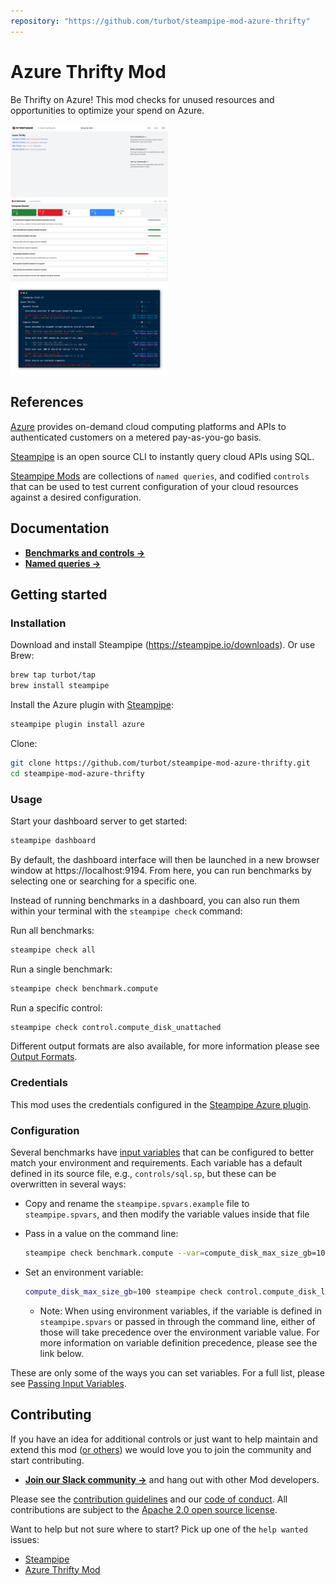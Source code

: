 ```yaml
---
repository: "https://github.com/turbot/steampipe-mod-azure-thrifty"
---
```


# Azure Thrifty Mod

Be Thrifty on Azure! This mod checks for unused resources and opportunities to optimize your spend on Azure.

<img src="https://raw.githubusercontent.com/turbot/steampipe-mod-azure-thrifty/main/docs/azure_thrifty_dashboard.png" width="50%" type="thumbnail"/>
<img src="https://raw.githubusercontent.com/turbot/steampipe-mod-azure-thrifty/main/docs/azure_thrifty_compute_dashboard.png" width="50%" type="thumbnail"/>
<img src="https://raw.githubusercontent.com/turbot/steampipe-mod-azure-thrifty/main/docs/azure_thrifty_console_graphic.png" width="50%" type="thumbnail"/>

## References

[Azure](https://azure.microsoft.com) provides on-demand cloud computing platforms and APIs to authenticated customers on a metered pay-as-you-go basis.

[Steampipe](https://steampipe.io) is an open source CLI to instantly query cloud APIs using SQL.

[Steampipe Mods](https://steampipe.io/docs/reference/mod-resources#mod) are collections of `named queries`, and codified `controls` that can be used to test current configuration of your cloud resources against a desired configuration.

## Documentation

- **[Benchmarks and controls →](https://hub.steampipe.io/mods/turbot/azure_thrifty/controls)**
- **[Named queries →](https://hub.steampipe.io/mods/turbot/azure_thrifty/queries)**

## Getting started

### Installation

Download and install Steampipe (https://steampipe.io/downloads). Or use Brew:

```sh
brew tap turbot/tap
brew install steampipe
```

Install the Azure plugin with [Steampipe](https://steampipe.io):

```sh
steampipe plugin install azure
```

Clone:

```sh
git clone https://github.com/turbot/steampipe-mod-azure-thrifty.git
cd steampipe-mod-azure-thrifty
```

### Usage

Start your dashboard server to get started:

```sh
steampipe dashboard
```

By default, the dashboard interface will then be launched in a new browser
window at https://localhost:9194. From here, you can run benchmarks by
selecting one or searching for a specific one.

Instead of running benchmarks in a dashboard, you can also run them within your
terminal with the `steampipe check` command:

Run all benchmarks:

```sh
steampipe check all
```

Run a single benchmark:

```sh
steampipe check benchmark.compute
```

Run a specific control:

```sh
steampipe check control.compute_disk_unattached
```

Different output formats are also available, for more information please see
[Output Formats](https://steampipe.io/docs/reference/cli/check#output-formats).

### Credentials

This mod uses the credentials configured in the [Steampipe Azure plugin](https://hub.steampipe.io/plugins/turbot/azure).

### Configuration

Several benchmarks have [input variables](https://steampipe.io/docs/using-steampipe/mod-variables) that can be configured to better match your environment and requirements. Each variable has a default defined in its source file, e.g., `controls/sql.sp`, but these can be overwritten in several ways:

- Copy and rename the `steampipe.spvars.example` file to `steampipe.spvars`, and then modify the variable values inside that file
- Pass in a value on the command line:

  ```sh
  steampipe check benchmark.compute --var=compute_disk_max_size_gb=100
  ```

- Set an environment variable:

  ```sh
  compute_disk_max_size_gb=100 steampipe check control.compute_disk_large
  ```

  - Note: When using environment variables, if the variable is defined in `steampipe.spvars` or passed in through the command line, either of those will take precedence over the environment variable value. For more information on variable definition precedence, please see the link below.

These are only some of the ways you can set variables. For a full list, please see [Passing Input Variables](https://steampipe.io/docs/using-steampipe/mod-variables#passing-input-variables).

## Contributing

If you have an idea for additional controls or just want to help maintain and extend this mod ([or others](https://github.com/topics/steampipe-mod)) we would love you to join the community and start contributing.

- **[Join our Slack community →](https://steampipe.io/community/join)** and hang out with other Mod developers.

Please see the [contribution guidelines](https://github.com/turbot/steampipe/blob/main/CONTRIBUTING.md) and our [code of conduct](https://github.com/turbot/steampipe/blob/main/CODE_OF_CONDUCT.md). All contributions are subject to the [Apache 2.0 open source license](https://github.com/turbot/steampipe-mod-azure-thrifty/blob/main/LICENSE).

Want to help but not sure where to start? Pick up one of the `help wanted` issues:

- [Steampipe](https://github.com/turbot/steampipe/labels/help%20wanted)
- [Azure Thrifty Mod](https://github.com/turbot/steampipe-mod-azure-thrifty/labels/help%20wanted)
